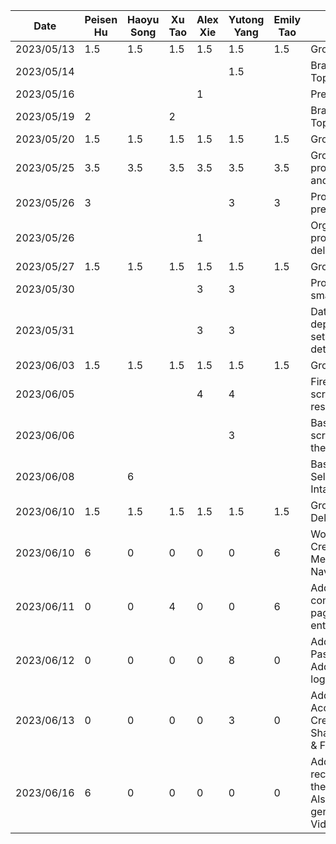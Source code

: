  | Date       | Peisen Hu | Haoyu Song | Xu Tao | Alex Xie | Yutong Yang | Emily Tao | Task                                                                                       |
|------------|-----------|------------|--------|----------|-------------|-----------|--------------------------------------------------------------------------------------------|
| 2023/05/13 | 1.5       | 1.5        | 1.5    | 1.5      | 1.5         | 1.5       | Group Meeting                                                                              |
| 2023/05/14 |           |            |        |          | 1.5         |           | Brainstorm Project Topics                                                                  |
| 2023/05/16 |           |            |        | 1        |             |           | Prepared project ideas                                                                     |
| 2023/05/19 | 2         |            | 2      |          |             |           | Brainstorming Project Topic                                                                |
| 2023/05/20 | 1.5       | 1.5        | 1.5    | 1.5      | 1.5         | 1.5       | Group Meeting                                                                              |
| 2023/05/25 | 3.5       | 3.5        | 3.5    | 3.5      | 3.5         | 3.5       | Group Meeting for proposal presentation and mockups                                        |
| 2023/05/26 | 3         |            |        |          | 3           | 3         | Proposal presentation preparation & script                                                 |
| 2023/05/26 |           |            |        | 1        |             |           | Organized functional properties in deliverable                                             |
| 2023/05/27 | 1.5       | 1.5        | 1.5    | 1.5      | 1.5         | 1.5       | Group Meeting                                                                              |
| 2023/05/30 |           |            |        | 3        | 3           |           | Project starter code & small UI updates                                                    |
| 2023/05/31 |           |            |        | 3        | 3           |           | Data layer setup, dependency injection setup, and determine detailed app design            |
| 2023/06/03 | 1.5       | 1.5        | 1.5    | 1.5      | 1.5         | 1.5       | Group Meeting                                                                              |
| 2023/06/05 |           |            |        | 4        | 4           |           | Firebase setup, login screen & fitness API research                                        |
| 2023/06/06 |           |            |        |          | 3           |           | Basic Body Diameter screen, Update app theme 
| 2023/06/08 |           | 6          |        |          |            |           | Basic Daily Journal Selection and Calorie Intake screen
| 2023/06/10 | 1.5       | 1.5        | 1.5    | 1.5      | 1.5         | 1.5       | Group Meeting & Deliverable 2                                                              |
| 2023/06/10 | 6         | 0          | 0      | 0        | 0           | 6         | Working on the Creation of the 2nd Menu (Homepage Navbar)                                  |
| 2023/06/11 | 0         | 0          | 4      | 0        | 0           | 6         | Add back button to come back to previous page, fixed bugs for re entering.                 |
| 2023/06/12 | 0         | 0          | 0      | 0        | 8           | 0         | Add AccountAcitivity & PasswordResetActivity. Add back buttons and logout button to header |
| 2023/06/13 | 0         | 0          | 0      | 0        | 3           | 0         | Add content to AccountAcitivity. Create SharedWithMeActivity & FitnessGoalActivity         |
| 2023/06/16 | 6         | 0          | 0      | 0        | 0           | 0         | Add the video recommendation list in the home fragment. Also wrote part of the generating code for VideoView
